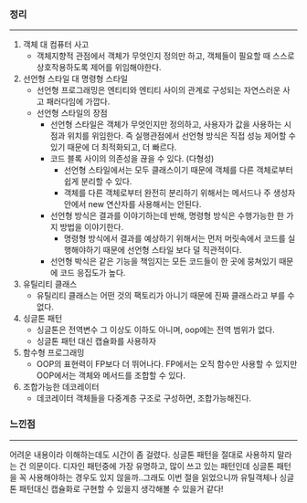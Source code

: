 ### 정리

---

1. 객체 대 컴퓨터 사고
    - 객체지향적 관점에서 객체가 무엇인지 정의만 하고, 객체들이 필요할 때 스스로 상호작용하도록 제어를 위임해야한다.
2. 선언형 스타일 대 명령형 스타일
    - 선언형 프로그래밍은 엔티티와 엔티티 사이의 관계로 구성되는 자연스러운 사고 패러다임에 가깝다.
    - 선언형 스타일의 장점
        - 선언형 스타일은 객체가 무엇인지만 정의하고, 사용자가 값을 사용하는 시점과 위치를 위임한다. 즉 실행관점에서 선언형 방식은 직접 성능 제어할 수 있기 때문에 더 최적화되고, 더 빠르다.
        - 코드 블록 사이의 의존성을 끊을 수 있다. (다형성)
            - 선언형 스타일에서는 모두 클래스이기 때문에 객체를 다른 객체로부터 쉽게 분리할 수 있다.
            - 객체를 다른 객체로부터 완전히 분리하기 위해서는 메서드나 주 생성자 안에서 new 연산자를 사용해서는 안된다.
        - 선언형 방식은 결과를 이야기하는데 반해, 명령형 방식은 수행가능한 한 가지 방법을 이야기한다.
            - 명령형 방식에서 결과를 예상하기 위해서는 먼저 머릿속에서 코드를 실행해야하기 때문에 선언형 스타일 보다 덜 직관적이다.
        - 선언형 박식은 같은 기능을 책임지는 모든 코드들이 한 곳에 뭉쳐있기 때문에 코드 응집도가 높다.
3. 유틸리티 클래스
    - 유틸리티 클래스는 어떤 것의 팩토리가 아니기 때문에 진짜 클래스라고 부를 수 없다.
4. 싱글톤 패턴
    - 싱글톤은 전역변수 그 이상도 이하도 아니며, oop에는 전역 범위가 없다.
    - 싱글톤 패턴 대신 캡슐화를 사용하자
5. 함수형 프로그래밍
    - OOP의 표현력이 FP보다 더 뛰어나다. FP에서는 오직 함수만 사용할 수 있지만 OOP에서는 객체와 메서드를 조합할 수 있다.
6. 조합가능한 데코레이터
    - 데코레이터 객체들을 다중계층 구조로 구성하면, 조합가능해진다.
    

### 느낀점

---

어려운 내용이라 이해하는데도 시간이 좀 걸렸다. 싱글톤 패턴을 절대로 사용하지 말라는 건 의문이다. 디자인 패턴중에 가장 유명하고, 많이 쓰고 있는 패턴인데 싱글톤 패턴을 꼭 사용해야하는 경우도 있지 않을까..그래도 이번 절을 읽었으니까 유틸객체나 싱글톤 패턴대신 캡슐화로 구현할 수 있을지 생각해볼 수 있을거 같다!
